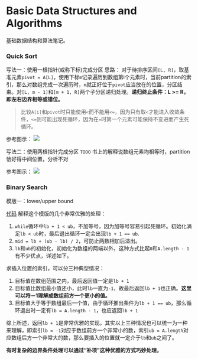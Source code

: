 # Basic Data Structures and Algorithms 

基础数据结构和算法笔记。

### Quick Sort
写法一：使用一根指针(或称下标)完成分区
思路：
对于待排序区间`[L, R]`，取基准元素`pivot = A[L]`，使用下标`m`记录遍历到数组第i个元素时，当前partition的索引，那么对数组完成一次遍历时，`m`就正好位于`pivot`应当放在的位置，分区结束。对`[L, m - 1]`和`[m + 1, R]`两个子分区递归处理。**递归终止条件：L >= R，即左右边界相等或错位。**

> 比较`A[i]`和`pivot`时只能使用`<`而不能用`<=`，因为只有取`<`才能进入收敛条件，`<=`则可能出现死循环，因为在`=`时第一个元素可能保持不变进而产生死循环。

参考图示：
![](http://algorithm.yuanbin.me/shared-files/images/qsort2.png)

写法二：使用两根指针完成分区
`TODO` 书上的解释说数组元素均相等时，partition恰好得中间位置，分析不对

参考图示：
![](http://algs4.cs.princeton.edu/23quicksort/images/partitioning.png)

### Binary Search
模版一：lower/upper bound

[代码]()
解释这个模版的几个非常优雅的处理：
1. `while`循环中`lb + 1 < ub`，不加等号，因为加等号容易引起死循环。初始化满足`lb < ub`时，最后退出循环一定会出现`lb + 1 == ub`.
1. `mid = lb + (ub - lb) / 2`，可防止两数相加后溢出。
1. `lb`和`ub`的初始化，初始化为数组的两端以外，这种方式比起`0`和`A.length - 1`有不少优点，详述如下。

求插入位置的索引，可以分三种典型情况：
1. 目标值在数组范围之内，最后返回值一定是`lb + 1`
1. 目标值比数组最小值还小，此时`lb`一直为`-1`，故最后返回`lb + 1`也正确。**这里可以将－1理解成数组前方一个更小的值。**
1. 目标值大于等于数组最后一个值，由于循环推出条件为`lb + 1 == ub`，那么循环退出时一定有`lb = A.length - 1`，也应返回`lb + 1`

综上所述，返回`lb + 1`是非常优雅的实现。其实以上三种情况也可以统一为一种来理解，即索引`lb = -1`对应于数组前方一个非常小的数，索引`ub = A.length`对应数组后方一个非常大的数，那么要插入的位置就一定介于`lb`和`ub`之间了。

**有时复杂的边界条件处理可以通过“补项”这种优雅的方式巧妙处理。**